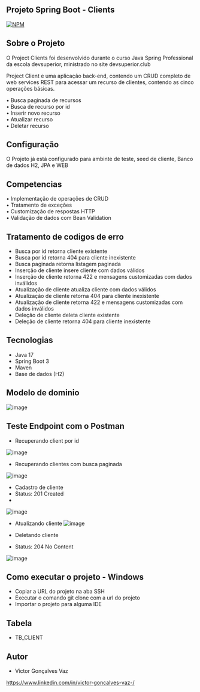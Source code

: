 ## Projeto Spring Boot - Clients

[![NPM](https://img.shields.io/npm/l/react)](https://github.com/victorvaz001/workshop-springboot3-jpa/edit/main/LICENSE) 

## Sobre o Projeto
O Project Clients foi desenvolvido durante o curso Java Spring Professional da escola devsuperior, ministrado no site devsuperior.club

Project Client e uma aplicação back-end, contendo um CRUD completo de web services REST para acessar um recurso de clientes, contendo as cinco operações básicas.

• Busca paginada de recursos <br>
• Busca de recurso por id <br>
• Inserir novo recurso <br>
• Atualizar recurso <br>
• Deletar recurso

## Configuração
O Projeto já está configurado para ambinte de teste, seed de cliente, Banco de dados H2, JPA e WEB

## Competencias 
•  Implementação de operações de CRUD <br>
•  Tratamento de exceções <br>
•  Customização de respostas HTTP <br>
•  Validação de dados com Bean Validation


## Tratamento de codigos de erro
- Busca por id retorna cliente existente
- Busca por id retorna 404 para cliente inexistente
- Busca paginada retorna listagem paginada 
- Inserção de cliente insere cliente com dados válidos
- Inserção de cliente retorna 422 e mensagens customizadas com dados inválidos
- Atualização de cliente atualiza cliente com dados válidos
- Atualização de cliente retorna 404 para cliente inexistente
- Atualização de cliente retorna 422 e mensagens customizadas com dados inválidos
- Deleção de cliente deleta cliente existente
- Deleção de cliente retorna 404 para cliente inexistente

## Tecnologias
  - Java 17
  - Spring Boot 3
  - Maven
  - Base de dados (H2)

## Modelo de dominio
![image](https://github.com/victorvaz001/CrudClientes/assets/42657636/e952249c-6a66-429a-91ea-6c611417e699)

  ## Teste Endpoint com o Postman

  - Recuperando client por id

![image](https://github.com/victorvaz001/CrudClientes/assets/42657636/5370b1be-66c2-4bed-8b6b-44f08266260f)

  - Recuperando clientes com busca paginada

![image](https://github.com/victorvaz001/CrudClientes/assets/42657636/36c52b97-5541-4d1b-921b-d1d68f8891e8)

  - Cadastro de cliente
  - Status: 201 Created
  - 
![image](https://github.com/victorvaz001/CrudClientes/assets/42657636/b9b58151-61af-4ef8-91c5-c57b0d1db18c)

  - Atualizando cliente
![image](https://github.com/victorvaz001/CrudClientes/assets/42657636/5eb44018-3ac7-4f33-8f06-537a57bc2ecc)

  - Deletando cliente
  - Status: 204 No Content

![image](https://github.com/victorvaz001/CrudClientes/assets/42657636/5f18e69e-4794-466d-890f-5bdb003d12bf)


## Como executar o projeto - Windows
-  Copiar a URL do projeto na aba SSH
-  Executar o comando git clone com a url do projeto
-  Importar o projeto para alguma IDE

## Tabela
 - TB_CLIENT


## Autor

- Victor Gonçalves Vaz

https://www.linkedin.com/in/victor-goncalves-vaz-/
    
